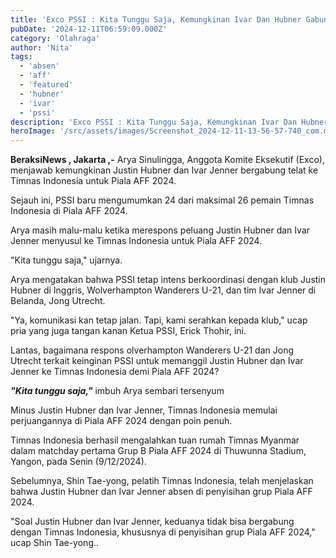 ```yaml
---
title: 'Exco PSSI : Kita Tunggu Saja, Kemungkinan Ivar Dan Hubner Gabung Di AFF'
pubDate: '2024-12-11T06:59:09.000Z'
category: 'Olahraga'
author: 'Nita'
tags:
  - 'absen'
  - 'aff'
  - 'featured'
  - 'hubner'
  - 'ivar'
  - 'pssi'
description: 'Exco PSSI : Kita Tunggu Saja, Kemungkinan Ivar Dan Hubner Gabung Di AFF'
heroImage: '/src/assets/images/Screenshot_2024-12-11-13-56-57-740_com.miui_.gallery.jpg'
---
```


**BeraksiNews , Jakarta ,-** Arya Sinulingga, Anggota Komite Eksekutif (Exco), menjawab kemungkinan Justin Hubner dan Ivar Jenner bergabung telat ke Timnas Indonesia untuk Piala AFF 2024.

Sejauh ini, PSSI baru mengumumkan 24 dari maksimal 26 pemain Timnas Indonesia di Piala AFF 2024.

Arya masih malu-malu ketika merespons peluang Justin Hubner dan Ivar Jenner menyusul ke Timnas Indonesia untuk Piala AFF 2024.

"Kita tunggu saja," ujarnya.

Arya mengatakan bahwa PSSI tetap intens berkoordinasi dengan klub Justin Hubner di Inggris, Wolverhampton Wanderers U-21, dan tim Ivar Jenner di Belanda, Jong Utrecht.

"Ya, komunikasi kan tetap jalan. Tapi, kami serahkan kepada klub," ucap pria yang juga tangan kanan Ketua PSSI, Erick Thohir, ini.

Lantas, bagaimana respons olverhampton Wanderers U-21 dan Jong Utrecht terkait keinginan PSSI untuk memanggil Justin Hubner dan Ivar Jenner ke Timnas Indonesia demi Piala AFF 2024?

_**"Kita tunggu saja,"**_ imbuh Arya sembari tersenyum

Minus Justin Hubner dan Ivar Jenner, Timnas Indonesia memulai perjuangannya di Piala AFF 2024 dengan poin penuh.

Timnas Indonesia berhasil mengalahkan tuan rumah Timnas Myanmar dalam matchday pertama Grup B Piala AFF 2024 di Thuwunna Stadium, Yangon, pada Senin (9/12/2024).

Sebelumnya, Shin Tae-yong, pelatih Timnas Indonesia, telah menjelaskan bahwa Justin Hubner dan Ivar Jenner absen di penyisihan grup Piala AFF 2024.

"Soal Justin Hubner dan Ivar Jenner, keduanya tidak bisa bergabung dengan Timnas Indonesia, khususnya di penyisihan grup Piala AFF 2024," ucap Shin Tae-yong..

